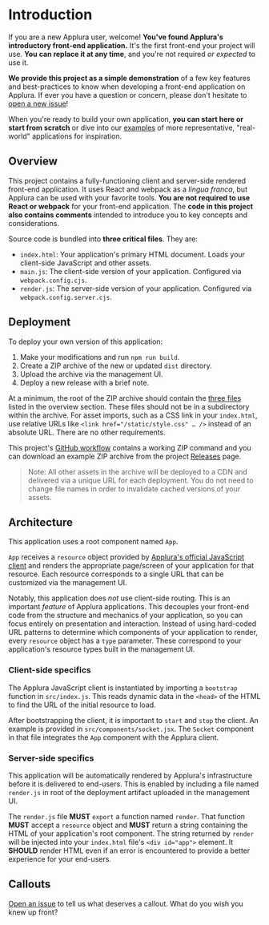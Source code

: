 # Introduction

If you are a new Applura user, welcome! **You've found Applura's introductory front-end application.** It's the first
front-end your project will use. **You can replace it at any time**, and you're not required _or expected_ to use it.

**We provide this project as a simple demonstration** of a few key features and best-practices to know when developing a
front-end application on Applura. If ever you have a question or concern, please don't hesitate to [open a new issue](https://github.com/Applura/intro/issues/new)!

When you're ready to build your own application, **you can start here or start from scratch** or dive into our
[examples](https://github.com/Applura/release-examples) of more representative, "real-world" applications for inspiration.

## Overview

This project contains a fully-functioning client and server-side rendered front-end application. It uses React and
webpack as a _lingua franca_, but Applura can be used with your favorite tools. **You are not required to use React or
webpack** for your front-end application. The **code in this project also contains comments** intended to introduce
you to key concepts and considerations.

Source code is bundled into **three critical files**. They are:

- `index.html`: Your application's primary HTML document. Loads your client-side JavaScript and other assets.
- `main.js`: The client-side version of your application. Configured via `webpack.config.cjs`.
- `render.js`: The server-side version of your application. Configured via `webpack.config.server.cjs`.

## Deployment

To deploy your own version of this application:

1. Make your modifications and run `npm run build`.
2. Create a ZIP archive of the new or updated `dist` directory.
3. Upload the archive via the management UI.
4. Deploy a new release with a brief note.

At a minimum, the root of the ZIP archive should contain the [three files](#overview) listed in the overview section.
These files should not be in a subdirectory within the archive. For asset imports, such as a CSS link in your
`index.html`, use relative URLs like `<link href="/static/style.css" … />` instead of an absolute URL. There are no
other requirements.

This project's [GitHub workflow](https://github.com/Applura/intro/blob/main/.github/workflows/build-artifact.yml)
contains a working ZIP command and you can download an example ZIP archive from the project [Releases](https://github.com/Applura/intro/releases)
page.

> Note: All other assets in the archive will be deployed to a CDN and delivered via a unique URL for each deployment.
> You do not need to change file names in order to invalidate cached versions of your assets.

## Architecture

This application uses a root component named `App`.

`App` receives a `resource` object provided by [Applura's official JavaScript client](https://github.com/Applura/client)
and renders the appropriate page/screen of your application for that resource. Each resource corresponds to a single
URL that can be customized via the management UI.

Notably, this application does _not_ use client-side routing. This is an important _feature_ of Applura applications.
This decouples your front-end code from the structure and mechanics of your application, so you can focus entirely on
presentation and interaction. Instead of using hard-coded URL patterns to determine which components of your application
to render, every `resource` object has a `type` parameter. These correspond to your application's resource types built
in the management UI.

### Client-side specifics

The Applura JavaScript client is instantiated by importing a `bootstrap` function in `src/index.js`. This reads dynamic
data in the `<head>` of the HTML to find the URL of the initial resource to load.

After bootstrapping the client, it is important to `start` and `stop` the client. An example is provided in
`src/components/socket.jsx`. The `Socket` component in that file integrates the `App` component with the Applura
client.

### Server-side specifics

This application will be automatically rendered by Applura's infrastructure before it is delivered to end-users. This
is enabled by including a file named `render.js` in root of the deployment artifact uploaded in the management UI.

The `render.js` file **MUST** `export` a function named `render`. That function **MUST** accept a `resource` object and
**MUST** return a string containing the HTML of your application's root component. The string returned by `render` will
be injected into your `index.html` file's `<div id="app">` element. It **SHOULD** render HTML even if an error is
encountered to provide a better experience for your end-users.

## Callouts

[Open an issue](https://github.com/Applura/intro/issues/new) to tell us what deserves a callout. What do you wish
you knew up front?
